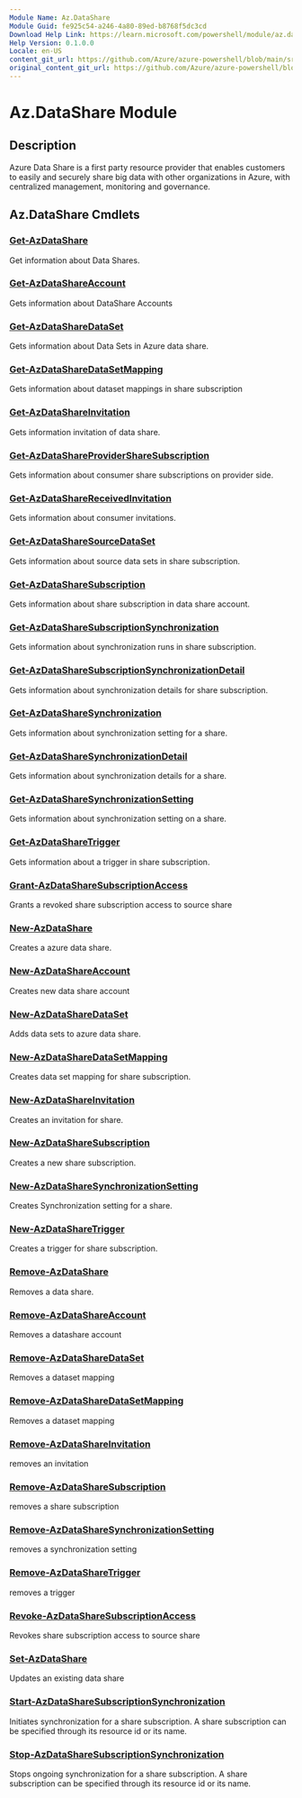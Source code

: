 ```yaml
---
Module Name: Az.DataShare
Module Guid: fe925c54-a246-4a80-89ed-b8768f5dc3cd
Download Help Link: https://learn.microsoft.com/powershell/module/az.datashare
Help Version: 0.1.0.0
Locale: en-US
content_git_url: https://github.com/Azure/azure-powershell/blob/main/src/DataShare/DataShare/help/Az.DataShare.md
original_content_git_url: https://github.com/Azure/azure-powershell/blob/main/src/DataShare/DataShare/help/Az.DataShare.md
---
```


# Az.DataShare Module
## Description
Azure Data Share is a first party resource provider that enables customers to easily and securely share big data with other organizations in Azure, with centralized management, monitoring and governance.

## Az.DataShare Cmdlets
### [Get-AzDataShare](Get-AzDataShare.md)
Get information about Data Shares.

### [Get-AzDataShareAccount](Get-AzDataShareAccount.md)
Gets information about DataShare Accounts

### [Get-AzDataShareDataSet](Get-AzDataShareDataSet.md)
Gets information about Data Sets in Azure data share.

### [Get-AzDataShareDataSetMapping](Get-AzDataShareDataSetMapping.md)
Gets information about dataset mappings in share subscription

### [Get-AzDataShareInvitation](Get-AzDataShareInvitation.md)
Gets information invitation of data share.

### [Get-AzDataShareProviderShareSubscription](Get-AzDataShareProviderShareSubscription.md)
Gets information about consumer share subscriptions on provider side.

### [Get-AzDataShareReceivedInvitation](Get-AzDataShareReceivedInvitation.md)
Gets information about consumer invitations.

### [Get-AzDataShareSourceDataSet](Get-AzDataShareSourceDataSet.md)
Gets information about source data sets in share subscription.

### [Get-AzDataShareSubscription](Get-AzDataShareSubscription.md)
Gets information about share subscription in data share account.

### [Get-AzDataShareSubscriptionSynchronization](Get-AzDataShareSubscriptionSynchronization.md)
Gets information about synchronization runs in share subscription.

### [Get-AzDataShareSubscriptionSynchronizationDetail](Get-AzDataShareSubscriptionSynchronizationDetail.md)
Gets information about synchronization details for share subscription.

### [Get-AzDataShareSynchronization](Get-AzDataShareSynchronization.md)
Gets information about synchronization setting for a share.

### [Get-AzDataShareSynchronizationDetail](Get-AzDataShareSynchronizationDetail.md)
Gets information about synchronization details for a share.

### [Get-AzDataShareSynchronizationSetting](Get-AzDataShareSynchronizationSetting.md)
Gets information about synchronization setting on a share.

### [Get-AzDataShareTrigger](Get-AzDataShareTrigger.md)
Gets information about a trigger in share subscription.

### [Grant-AzDataShareSubscriptionAccess](Grant-AzDataShareSubscriptionAccess.md)
Grants a revoked share subscription access to source share

### [New-AzDataShare](New-AzDataShare.md)
Creates a azure data share.

### [New-AzDataShareAccount](New-AzDataShareAccount.md)
Creates new data share account

### [New-AzDataShareDataSet](New-AzDataShareDataSet.md)
Adds data sets to azure data share.

### [New-AzDataShareDataSetMapping](New-AzDataShareDataSetMapping.md)
Creates data set mapping for share subscription.

### [New-AzDataShareInvitation](New-AzDataShareInvitation.md)
Creates an invitation for share.

### [New-AzDataShareSubscription](New-AzDataShareSubscription.md)
Creates a new share subscription.

### [New-AzDataShareSynchronizationSetting](New-AzDataShareSynchronizationSetting.md)
Creates Synchronization setting for a share.

### [New-AzDataShareTrigger](New-AzDataShareTrigger.md)
Creates a trigger for share subscription.

### [Remove-AzDataShare](Remove-AzDataShare.md)
Removes a data share.

### [Remove-AzDataShareAccount](Remove-AzDataShareAccount.md)
Removes a datashare account

### [Remove-AzDataShareDataSet](Remove-AzDataShareDataSet.md)
Removes a dataset mapping

### [Remove-AzDataShareDataSetMapping](Remove-AzDataShareDataSetMapping.md)
Removes a dataset mapping

### [Remove-AzDataShareInvitation](Remove-AzDataShareInvitation.md)
removes an invitation

### [Remove-AzDataShareSubscription](Remove-AzDataShareSubscription.md)
removes a share subscription

### [Remove-AzDataShareSynchronizationSetting](Remove-AzDataShareSynchronizationSetting.md)
removes a synchronization setting

### [Remove-AzDataShareTrigger](Remove-AzDataShareTrigger.md)
removes a trigger

### [Revoke-AzDataShareSubscriptionAccess](Revoke-AzDataShareSubscriptionAccess.md)
Revokes share subscription access to source share

### [Set-AzDataShare](Set-AzDataShare.md)
Updates an existing data share

### [Start-AzDataShareSubscriptionSynchronization](Start-AzDataShareSubscriptionSynchronization.md)
Initiates synchronization for a share subscription. A share subscription can be specified through its resource id or its name.

### [Stop-AzDataShareSubscriptionSynchronization](Stop-AzDataShareSubscriptionSynchronization.md)
Stops ongoing synchronization for a share subscription. A share subscription can be specified through its resource id or its name.

